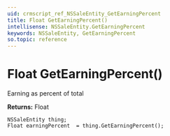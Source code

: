```yaml
---
uid: crmscript_ref_NSSaleEntity_GetEarningPercent
title: Float GetEarningPercent()
intellisense: NSSaleEntity.GetEarningPercent
keywords: NSSaleEntity, GetEarningPercent
so.topic: reference
---
```


# Float GetEarningPercent()

Earning as percent of total

**Returns:** Float

```crmscript
NSSaleEntity thing;
Float earningPercent  = thing.GetEarningPercent();
```

